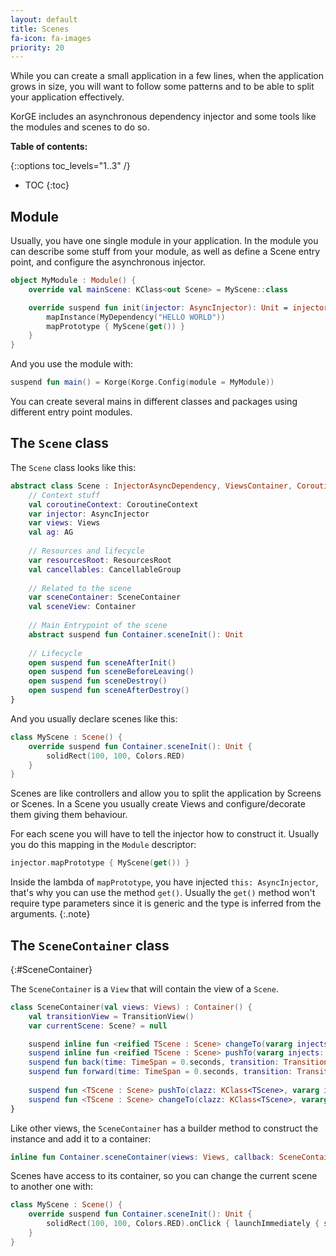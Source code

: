 ```yaml
---
layout: default
title: Scenes
fa-icon: fa-images
priority: 20
---
```


While you can create a small application in a few lines, when the application grows in size, you will want
to follow some patterns and to be able to split your application effectively.

KorGE includes an asynchronous dependency injector and some tools like the modules and scenes to do so.

**Table of contents:**

{::options toc_levels="1..3" /}

* TOC
{:toc}

## Module

Usually, you have one single module in your application. In the module you can describe some stuff from your module,
as well as define a Scene entry point, and configure the asynchronous injector.

```kotlin
object MyModule : Module() {
    override val mainScene: KClass<out Scene> = MyScene::class

    override suspend fun init(injector: AsyncInjector): Unit = injector.run {
        mapInstance(MyDependency("HELLO WORLD"))
        mapPrototype { MyScene(get()) }
    }
}
```

And you use the module with:

```kotlin
suspend fun main() = Korge(Korge.Config(module = MyModule))
```

You can create several mains in different classes and packages using different entry point modules.

## The `Scene` class

The `Scene` class looks like this:

```kotlin
abstract class Scene : InjectorAsyncDependency, ViewsContainer, CoroutineScope {
    // Context stuff
    val coroutineContext: CoroutineContext
    var injector: AsyncInjector
    var views: Views
    val ag: AG
    
    // Resources and lifecycle
    var resourcesRoot: ResourcesRoot
    val cancellables: CancellableGroup
    
    // Related to the scene
    var sceneContainer: SceneContainer
    val sceneView: Container
    
    // Main Entrypoint of the scene
    abstract suspend fun Container.sceneInit(): Unit
    
    // Lifecycle
    open suspend fun sceneAfterInit()
    open suspend fun sceneBeforeLeaving()
    open suspend fun sceneDestroy()
    open suspend fun sceneAfterDestroy()
}
```

And you usually declare scenes like this:

```kotlin
class MyScene : Scene() {
	override suspend fun Container.sceneInit(): Unit {
	    solidRect(100, 100, Colors.RED)
	}
}
```

Scenes are like controllers and allow you to split the application by Screens or Scenes.
In a Scene you usually create Views and configure/decorate them giving them behaviour.

For each scene you will have to tell the injector how to construct it. Usually you do this mapping in the `Module` descriptor:

```kotlin
injector.mapPrototype { MyScene(get()) }
```

Inside the lambda of `mapPrototype`, you have injected `this: AsyncInjector`, that's why you can use the method `get()`.
Usually the `get()` method won't require type parameters since it is generic and the type is inferred from the arguments. 
{:.note}

## The `SceneContainer` class
{:#SceneContainer}

The `SceneContainer` is a `View` that will contain the view of a `Scene`.

```kotlin
class SceneContainer(val views: Views) : Container() {
	val transitionView = TransitionView()
	var currentScene: Scene? = null

	suspend inline fun <reified TScene : Scene> changeTo(vararg injects: Any, time: TimeSpan = 0.seconds, transition: Transition = AlphaTransition): TScene
	suspend inline fun <reified TScene : Scene> pushTo(vararg injects: Any, time: TimeSpan = 0.seconds, transition: Transition = AlphaTransition): TScene
	suspend fun back(time: TimeSpan = 0.seconds, transition: Transition = AlphaTransition): Scene
	suspend fun forward(time: TimeSpan = 0.seconds, transition: Transition = AlphaTransition): Scene
	
	suspend fun <TScene : Scene> pushTo(clazz: KClass<TScene>, vararg injects: Any, time: TimeSpan = 0.seconds, transition: Transition = AlphaTransition): TScene
	suspend fun <TScene : Scene> changeTo(clazz: KClass<TScene>, vararg injects: Any, time: TimeSpan = 0.seconds, transition: Transition = AlphaTransition): TScene
}
```

Like other views, the `SceneContainer` has a builder method to construct the instance and add it to a container:

```kotlin
inline fun Container.sceneContainer(views: Views, callback: SceneContainer.() -> Unit = {}): SceneContainer = SceneContainer(views).addTo(this).apply(callback)
```

Scenes have access to its container, so you can change the current scene to another one with:

```kotlin
class MyScene : Scene() {
	override suspend fun Container.sceneInit(): Unit {
	    solidRect(100, 100, Colors.RED).onClick { launchImmediately { sceneContainer.changeTo<OtherScene>() } }
	}
}
```

